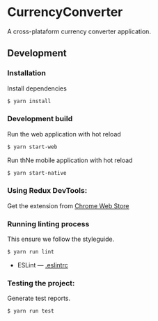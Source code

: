 # CurrencyConverter

A cross-plataform currency converter application.

## Development

### Installation

Install dependencies
   ```sh
   $ yarn install
   ```
### Development build   
Run the web application with hot reload
```sh
$ yarn start-web
   ```
Run thNe mobile application with hot reload
```sh
$ yarn start-native
   ```
### Using Redux DevTools:
Get the extension from [Chrome Web Store](https://chrome.google.com/webstore/detail/redux-devtools/lmhkpmbekcpmknklioeibfkpmmfibljd)

### Running linting process
This ensure we follow the styleguide.
```sh
$ yarn run lint
```
- ESLint — [.eslintrc](./.eslintrc)


### Testing the project:
Generate test reports.
```sh
$ yarn run test
```
